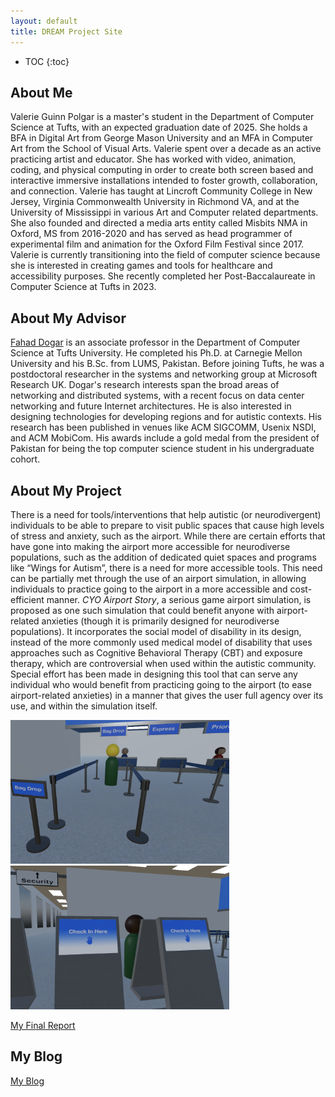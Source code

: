 ```yaml
---
layout: default
title: DREAM Project Site
---
```


* TOC
{:toc}

## About Me

Valerie Guinn Polgar is a master's student in the Department of Computer Science at Tufts, with an expected graduation date of 2025. She holds a BFA in Digital Art from George Mason University and an MFA in Computer Art from the School of Visual Arts. Valerie spent over a decade as an active practicing artist and educator. She has worked with video, animation, coding, and physical computing in order to create both screen based and interactive immersive installations intended to foster growth, collaboration, and connection. Valerie has taught at Lincroft Community College in New Jersey, Virginia Commonwealth University in Richmond VA, and at the University of Mississippi in various Art and Computer related departments. She also founded and directed a media arts entity called Misbits NMA in Oxford, MS from 2016-2020 and has served as head programmer of experimental film and animation for the Oxford Film Festival since 2017. Valerie is currently transitioning into the field of computer science because she is interested in creating games and tools for healthcare and accessibility purposes. She recently completed her Post-Baccalaureate in Computer Science at Tufts in 2023.

## About My Advisor

<a href="https://sites.google.com/site/fahaddogar/home" target="_blank">Fahad Dogar</a> is an associate professor in the Department of Computer Science at Tufts University. He completed his Ph.D. at Carnegie Mellon University and his B.Sc. from LUMS, Pakistan. Before joining Tufts, he was a postdoctoral researcher in the systems and networking group at Microsoft Research UK. Dogar's research interests span the broad areas of networking and distributed systems, with a recent focus on data center networking and future Internet architectures. He is also interested in designing technologies for developing regions and for autistic contexts. His research has been published in venues like ACM SIGCOMM, Usenix NSDI, and ACM MobiCom. His awards include a gold medal from the president of Pakistan for being the top computer science student in his undergraduate cohort.

## About My Project

There is a need for tools/interventions that help autistic (or neurodivergent) individuals to be able to prepare to visit public spaces that cause high levels of stress and anxiety, such as the airport. While there are certain efforts that have gone into making the airport more accessible for neurodiverse populations, such as the addition of dedicated quiet spaces and programs like “Wings for Autism”, there is a need for more accessible tools. This need can be partially met through the use of an airport simulation, in allowing individuals to practice going to the airport in a more accessible and cost-efficient manner. <i>CYO Airport Story</i>, a serious game airport simulation, is proposed as one such simulation that could benefit anyone with airport-related anxieties (though it is primarily designed for neurodiverse populations). It incorporates the social model of disability in its design, instead of the more commonly used medical model of disability that uses approaches such as Cognitive Behavioral Therapy (CBT) and exposure therapy, which are controversial when used within the autistic community. Special effort has been made in designing this tool that can serve any individual who would benefit from practicing going to the airport (to ease airport-related anxieties) in a manner that gives the user full agency over its use, and within the simulation itself.

<img src="/images/cyoView5.png" width="350"> <img src="/images/cyoView2.png" width="350">

[My Final Report](files/finalreport.pdf)

## My Blog

[My Blog](blog.html)
